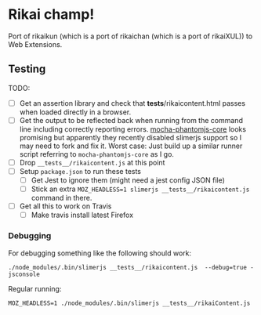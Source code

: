 # Rikai champ!

Port of rikaikun (which is a port of rikaichan (which is a port of rikaiXUL)) to
Web Extensions.

## Testing

TODO:

- [ ] Get an assertion library and check that __tests__/rikaicontent.html passes
      when loaded directly in a browser.
- [ ] Get the output to be reflected back when running from the command line
      including correctly reporting errors.
      [mocha-phantomjs-core](https://www.npmjs.com/package/mocha-phantomjs-core)
      looks promising but apparently they recently disabled slimerjs support so
      I may need to fork and fix it. Worst case: Just build up a similar runner
      script referring to `mocha-phantomjs-core` as I go.
- [ ] Drop `__tests__/rikaicontent.js` at this point
- [ ] Setup `package.json` to run these tests
   - [ ] Get Jest to ignore them (might need a jest config JSON file)
   - [ ] Stick an extra `MOZ_HEADLESS=1 slimerjs __tests__/rikaicontent.js`
         command in there.
- [ ] Get all this to work on Travis
    - [ ] Make travis install latest Firefox

### Debugging

For debugging something like the following should work:

`
./node_modules/.bin/slimerjs __tests__/rikaicontent.js  --debug=true -jsconsole
`

Regular running:

`
MOZ_HEADLESS=1 ./node_modules/.bin/slimerjs __tests__/rikaiContent.js 
`
